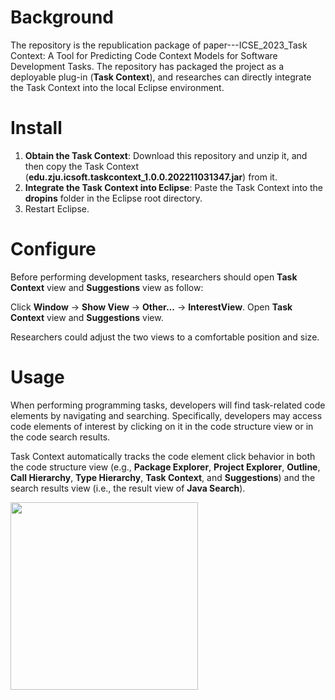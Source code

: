 # Background
The repository is the republication package of paper---ICSE_2023_Task Context: A Tool for Predicting Code Context Models for Software Development Tasks. The repository has packaged the project as a deployable plug-in (**Task Context**), and researches can directly integrate the Task Context into the local Eclipse environment.

# Install
1. **Obtain the Task Context**: Download this repository and unzip it, and then copy the Task Context (**edu.zju.icsoft.taskcontext_1.0.0.202211031347.jar**) from it.
2. **Integrate the Task Context into Eclipse**: Paste the Task Context into the **dropins** folder in the Eclipse root directory.
3. Restart Eclipse.

# Configure
Before performing development tasks, researchers should open **Task Context** view and **Suggestions** view as follow:  

Click **Window** -> **Show View** -> **Other...** -> **InterestView**. Open **Task Context** view and **Suggestions** view.   

Researchers could adjust the two views to a comfortable position and size.

# Usage
When performing programming tasks, developers will find task-related code elements by navigating and searching. Specifically, developers may access code elements of interest by clicking on it in the code structure view or in the code search results.  

Task Context automatically tracks the code element click behavior in both the code structure view (e.g., **Package Explorer**, **Project Explorer**, **Outline**, **Call Hierarchy**, **Type Hierarchy**, **Task Context**, and **Suggestions**) and the search results view (i.e., the result view of **Java Search**).

<img src="https://user-images.githubusercontent.com/94530603/199675774-a84d0af9-fb24-4b5f-b571-a6e487497fb0.png" width="300px">

